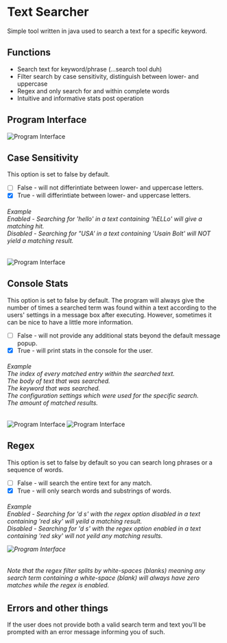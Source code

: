 # Text Searcher
Simple tool written in java used to search a text for a specific keyword.

## Functions
- Search text for keyword/phrase (...search tool duh)
- Filter search by case sensitivity, distinguish between lower- and uppercase
- Regex and only search for and within complete words
- Intuitive and informative stats post operation

## Program Interface
![Program Interface](https://i.imgur.com/tM7XvTb.png)


## Case Sensitivity
This option is set to false by default.
- [ ] False - will not differintiate between lower- and uppercase letters.
- [x] True - will differintiate between lower- and uppercase letters.
<h6>Example<br>
  Enabled - Searching for 'hello' in a text containing 'hELLo' will give a matching hit.<br>
  Disabled - Searching for "USA' in a text containing 'Usain Bolt' will NOT yield a matching result.</h6>

![Program Interface](https://i.imgur.com/x30E0oV.png)

## Console Stats
This option is set to false by default.
The program will always give the number of times a searched term was found within a text according to the users' settings in a message box after executing.
However, sometimes it can be nice to have a little more information.
- [ ] False - will not provide any additional stats beyond the default message popup.
- [x] True - will print stats in the console for the user.
<h6> Example<br>
  The index of every matched entry within the searched text.<br>
  The body of text that was searched.<br>
  The keyword that was searched.<br>
  The configuration settings which were used for the specific search.<br>
  The amount of matched results.
</h6>

![Program Interface](https://i.imgur.com/q1dSs1f.png)
![Program Interface](https://i.imgur.com/TFaOmkJ.png)

## Regex
This option is set to false by default so you can search long phrases or a sequence of words.

- [ ] False - will search the entire text for any match.
- [x] True - will only search words and substrings of words.
<h6> Example<br>
  Enabled - Searching for 'd s' with the regex option disabled in a text containing 'red sky' will yeild a matching result.<br>
  Disabled - Searching for 'd s' with the regex option enabled in a text containing 'red sky' will not yeild any matching results.<br>

![Program Interface](https://i.imgur.com/AvWXVsi.png)

###### Note that the regex filter splits by white-spaces (blanks) meaning any search term containing a white-space (blank) will always have zero matches while the regex is enabled.

## Errors and other things
If the user does not provide both a valid search term and text you'll be prompted with an error message informing you of such.  



